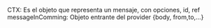 CTX: Es el objeto que representa un mensaje, con opciones, id, ref
messageInComming: Objeto entrante del provider {body, from,to,...}